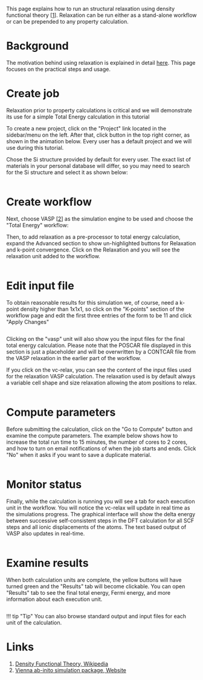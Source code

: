 <!-- by MH -->

This page explains how to run an structural relaxation using density functional theory [[1](#links)]. Relaxation can be run either as a stand-alone workflow or can be prepended to any property calculation.

# Background

The motivation behind using relaxation is explained in detail [here](/models/structural-relaxation). This page focuses on the practical steps and usage.

# Create job

Relaxation prior to property calculations is critical and we will demonstrate its use for a simple Total Energy calculation in this tutorial

To create a new project, click on the "Project" link located in the sidebar/menu on the left. After that, click <i class="zmdi zmdi-plus-circle zmdi-hc-border"></i> button in the top right corner, as shown in the animation below. Every user has a default project and we will use during this tutorial.

Chose the Si structure provided by default for every user. The exact list of materials in your personal database will differ, so you may need to search for the Si structure and select it as shown below:

<img data-gifffer="/images/tutorials/RelaxStep1.gif" />

# Create workflow

Next, choose VASP [[2](#links)] as the simulation engine to be used and choose the "Total Energy" workflow:

Then, to add relaxation as a pre-processor to total energy calculation, expand the <i class="zmdi zmdi-plus-circle zmdi-hc-border"></i> Advanced section to show un-highlighted buttons for Relaxation and k-point convergence. Click on the Relaxation and you will see the relaxation unit added to the workflow.

<img data-gifffer="/images/tutorials/RelaxStep2.gif" />

# Edit input file

To obtain reasonable results for this simulation we, of course, need a k-point density higher than 1x1x1, so click on the "K-points" section of the workflow page and edit the first three entries of the form to be 11 and click "Apply Changes"

<img data-gifffer="/images/tutorials/RelaxStep3.gif" />

Clicking on the "vasp" unit will also show you the input files for the final total energy calculation. Please note that the POSCAR file displayed in this section is just a placeholder and will be overwritten by a CONTCAR file from the VASP relaxation in the earlier part of the workflow.

If you click on the vc-relax, you can see the content of the input files used for the relaxation VASP calculation. The relaxation used is by default always a variable cell shape and size relaxation allowing the atom positions to relax.

<img data-gifffer="/images/tutorials/RelaxStep4.gif" />

# Compute parameters

Before submitting the calculation, click on the "Go to Compute" button and examine the compute parameters. The example below shows how to increase the total run time to 15 minutes, the number of cores to 2 cores, and how to turn on email notifications of when the job starts and ends. Click "No" when it asks if you want to save a duplicate material.

<img data-gifffer="/images/tutorials/RelaxStep5.gif" />

# Monitor status

Finally, while the calculation is running you will see a tab for each execution unit in the workflow. You will notice the vc-relax will update in real time as the simulations progress. The graphical interface will show the delta energy between successive self-consistent steps in the DFT calculation for all SCF steps and all ionic displacements of the atoms. The text based output of VASP also updates in real-time.

<img data-gifffer="/images/tutorials/RelaxStep6.gif" />

# Examine results

When both calculation units are complete, the yellow buttons will have turned green and the "Results" tab will become clickable. You can open "Results" tab to see the final total energy, Fermi energy, and more information about each execution unit.

<img data-gifffer="/images/tutorials/RelaxStep7.gif" />

!!! tip "Tip"
    You can also browse standard output and input files for each unit of the calculation.

# Links

1. [Density Functional Theory, Wikipedia](https://en.wikipedia.org/wiki/Density_functional_theory)
2. [Vienna ab-inito simulation package, Website](https://www.vasp.at/)
